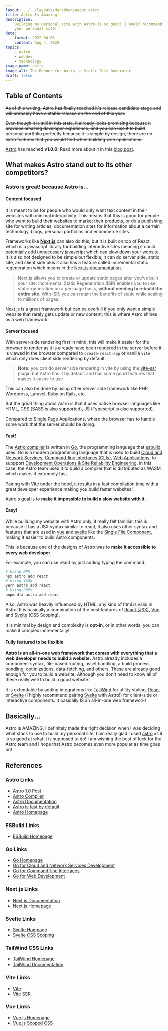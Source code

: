 ```yaml
---
layout: ../../layouts/MarkdownLayout.astro
title: Astro Is Amazing!
description:
    Building my personal site with Astro is so good! I would recommend Astro if you want to rebuild
    your personal site!
date:
    format: 2022-04-06
    content: Aug 4, 2022
topics:
    - astro
    - webdev
    - technology
image_name: astro
image_alt: The Banner for Astro, a Static Site Generator
draft: false
---
```


## Table of Contents

~~As of this writing, Astro has finally reached it's release candidate stage and will probably have
a stable release on the end of this year.~~

~~Even though it is still in this state, it already looks promising because it provides amazing
developer experience, and you can use it to build personal portfolio perfectly because it is simple
by design, there are no extra features that you would find when building web applications.~~

[Astro][astro-homepage] has reached **v1.0.0**! Read more about it in this [blog
post][astro-1.0-post].

## What makes Astro stand out to its other competitors?

### Astro is great! because Astro is...

#### Content focused

It is meant to be for people who would only want text content in their websites with minimal
interactivity. This means that this is good for people who want to build their websites to market
their products, or do a publishing site for writing articles, documentation sites for information
about a certain technology, blogs, personal portfolios and ecommerce sites.

Frameworks like **[Next.js][nextjs-homepage]** can also do this, but it is built on top of React
which is a javascript library for building interactive sites meaning it could potentially add
unnecessary javascript which can slow down your website. It is also not designed to be simple but
flexible, it can do server side, static site, and client side plus it also has a feature called
incremental static regeneration which means in the [Next.js documentation][nextjs-docs].

> Next.js allows you to create or update static pages after you’ve built your site. Incremental
> Static Regeneration (ISR) enables you to use static-generation on a per-page basis, **without
> needing to rebuild the entire site**. With ISR, you can retain the benefits of static while
> scaling to millions of pages.

Next.js is a great framework but can be overkill if you only want a simple website that rarely gets
update or new content; this is where Astro shines as a web framework.

#### Server focused

With server-side rendering first in mind, this will make it easier for the browser to render as it
is already have been rendered in the server before it is viewed in the browser compared to
`create-react-app` or vanilla `vite` which only does client side rendering by default.

> **Note:** you can do server side rendering in vite by using the [vite-ssr] plugin but Astro has it
> by default and has some good features that makes it easier to use

This can also be done by using other server side framework like PHP, Wordpress, Laravel, Ruby on
Rails, etc.

But the great thing about Astro is that it uses native browser languages like HTML, CSS (SASS is
also supported), JS (Typescript is also supported).

Compared to Single Page Applications, where the browser has to handle some work that the server
should be doing.

#### Fast!

The [Astro compiler][astro-compiler] is written in [Go][go-homepage], the programming language that
[esbuild][esbuild-homepage] uses. Go is a modern programming language that is used to build
[Cloud and Network Services](https://go.dev/solutions/cloud),
[Command-line Interfaces (CLIs)](https://go.dev/solutions/cloud),
[Web Applications](https://go.dev/solutions/webdev), to suppport
[Development Operations & Site Reliability Engineering](https://go.dev/solutions/devops), in this
case, the Astro team used it to build a compiler that is distributed as WASM which makes it
extremely fast.

Pairing with [Vite][vite-homepage] under the hood, it results in a fast compilation time with a
great developer experience making you build faster websites!

[Astro's][astro-homepage] goal is to [**make it impossible to build a slow website with
it.**][astro-fast-by-default]

#### Easy!

While building my website with Astro only, it really felt familiar, this is because it has a JSX
syntax similar to react, it also uses other syntax and features that are used in [vue][vue-homepage]
and [svelte][svelte-homepage] like the [Single File Component][vue-sfc], making it easier to build
Astro components.

This is because one of the designs of Astro was to **make it accessible to every web developer**.

For example, you can use react by just adding typing the command:

```sh
# Using NPM
npx astro add react
# Using YARN
yarn astro add react
# Using PNPM
pnpm dlx astro add react
```

Also, Astro was heavily influenced by HTML; any kind of html is valid in Astro! It is basically a
combination of the best features of [React (JSX)][react-jsx], [Vue][vue-css-scoping] and
[Svelte][svelte-css-scoping] (CSS Scoping).

It is minimal by design and complexity is **opt-in**, or in other words, you can make it complex
incrementally!

#### Fully featured to be flexible

**Astro is an all-in-one web framework that comes with everything that a web developer needs to
build a website.** Astro already includes a component syntax, file-based routing, asset handling, a
build process, bundling, optimizations, data-fetching, and others. These are already good enough for
you to build a website; Although you don't need to know all of these really well to build a good
website.

It is extendable by adding integrations like [TailWind][tailwind-homepage] for utility styling,
[React][react-homepage] or [Svelte][svelte-homepage] (I highly recommend pairing
[Svelte][svelte-homepage] with Astro!) for client-side or interactive components. It basically IS an
all-in-one web framework!

## Basically...

Astro is AMAZING, I definitely made the right decision when I was deciding what stack to use to
build my personal site, I am really glad I used [astro][astro-homepage] as it is so good at what it
is supposed to do! I am wishing the best of luck for the Astro team and I hope that Astro becomes
even more popular as time goes on!

## References

### Astro Links

-   [Astro 1.0 Post][astro-1.0-post]
-   [Astro Compiler][astro-compiler]
-   [Astro Documentation][astro-documentation]
-   [Astro is fast by default][astro-fast-by-default]
-   [Astro Homepage][astro-homepage]

### ESBuild Links

-   [ESBuild Homepage][esbuild-homepage]

### Go Links

-   [Go Homepage][go-homepage]
-   [Go for Cloud and Network Services Development][go-solutions-cloud]
-   [Go for Command-line Interfaces][go-solutions-clis]
-   [Go for Web Development][go-solutions-webdev]

### Next.js Links

-   [Next.js Documentation][nextjs-docs]
-   [Next.js Homepage][nextjs-homepage]

### Svelte Links

-   [Svelte Hompage][svelte-homepage]
-   [Svelte CSS Scoping][svelte-css-scoping]

### TailWind CSS Links

-   [TailWind Homepage][tailwind-homepage]
-   [TailWind Documentation][tailwind-docs]

### Vite Links

-   [Vite][vite-homepage]
-   [Vite SSR][vite-ssr]

### Vue Links

-   [Vue.js Homepage][vue-homepage]
-   [Vue.js Scoped CSS][vue-css-scoping]

[astro-1.0-post]: https://astro.build/blog/astro-1/
[astro-compiler]: https://github.com/withastro/compiler/
[astro-documentation]: https://docs.astro.build/en/getting-started/
[astro-fast-by-default]: https://docs.astro.build/en/concepts/why-astro/#fast-by-default
[astro-homepage]: https://astro.build
[esbuild-homepage]: https://esbuild.github.io/
[go-homepage]: https://go.dev/
[go-solutions-cloud]: https://go.dev/solutions/cloud
[go-solutions-clis]: https://go.dev/solutions/clis
[go-solutions-webdev]: https://go.dev/solutions/webdev
[go-solutions-devops]: https://go.dev/solutions/devops
[nextjs-homepage]: https://nextjs.org/
[nextjs-docs]: https://nextjs.org/docs
[react-docs]: https://reactjs.org/docs
[react-jsx]: https://reactjs.org/docs/introducing-jsx.html
[react-homepage]: https://reactjs.org
[svelte-homepage]: https://svelte.dev
[svelte-css-scoping]: https://svelte.dev/docs#component-format-style
[vite-homepage]: https://vitejs.dev
[vite-ssr]: https://github.com/frandiox/vite-ssr
[vue-homepage]: https://vuejs.org
[vue-css-scoping]: https://vuejs.org/api/sfc-css-features.html#scoped-css
[vue-sfc]: https://vuejs.org/guide/scaling-up/sfc.html
[tailwind-docs]: https://tailwindcss.com/docs/installation
[tailwind-homepage]: https://tailwindcss.com
